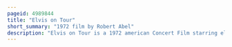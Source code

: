 ```yaml
---
pageid: 4989844
title: "Elvis on Tour"
short_summary: "1972 film by Robert Abel"
description: "Elvis on Tour is a 1972 american Concert Film starring elvis Presley during his Spring Tour of 15 Cities earlier that Year. It was written directed by pierre Adidge and Robert Abel and released by Metro-Goldwyn-Mayer."
---
```

